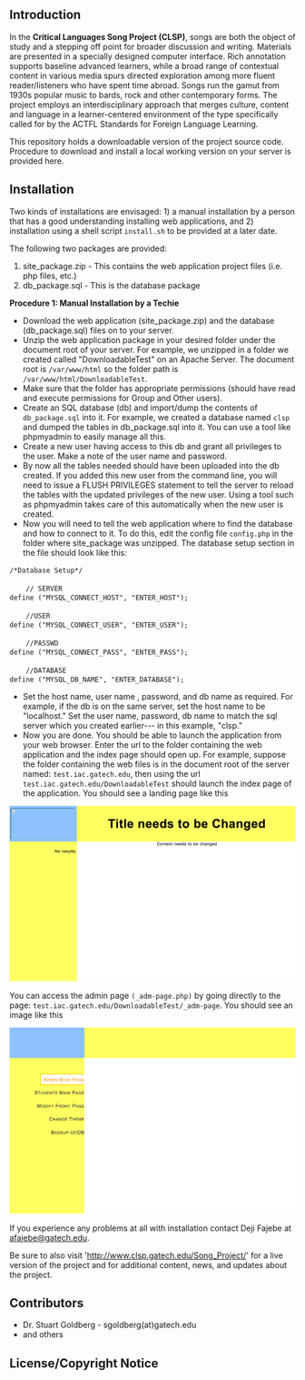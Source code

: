 ## Introduction
In the **Critical Languages Song Project (CLSP)**, songs are both the object of study and a stepping off point for broader discussion and writing. Materials are presented in a specially designed computer interface. Rich annotation supports baseline advanced learners, while a broad range of contextual content in various media spurs directed exploration among more fluent reader/listeners who have spent time abroad. Songs run the gamut from 1930s popular music to bards, rock and other contemporary forms. The project employs an interdisciplinary approach that merges culture, content and language in a learner-centered environment of the type specifically called for by the ACTFL Standards for Foreign Language Learning.

This repository holds a downloadable version of the project source code. Procedure to download and install a local working version on your server is provided here.

## Installation
Two kinds of installations are envisaged: 1) a manual installation by a person that has a good understanding installing web applications, and 2) installation using a shell script `install.sh` to be provided at a later date.  

The following two packages are provided:    
1. site_package.zip - This contains the web application project files (i.e. php files, etc.)    
2. db_package.sql - This is the database package    

**Procedure 1: Manual Installation by a Techie**
- Download the web application (site_package.zip) and the database (db_package.sql) files on to your server.
- Unzip the web application package in your desired folder under the document root of your server. For example, we unzipped in a folder we created called "DownloadableTest" on an Apache Server. The document root is `/var/www/html` so the folder path is `/var/www/html/DownloadableTest`.
- Make sure that the folder has appropriate permissions (should have read and execute permissions for Group and Other users).
- Create an SQL database (db) and import/dump the contents of `db_package.sql` into it. For example, we created a database named `clsp` and dumped the tables in db_package.sql into it. You can use a tool like phpmyadmin to easily manage all this.
- Create a new user having access to this db and grant all privileges to the user. Make a note of the user name and password. 
- By now all the tables needed should have been uploaded into the db created. If you added this new user from the command line, you will need to issue a FLUSH PRIVILEGES statement to tell the server to reload the tables with the updated privileges of the new user. Using a tool such as phpmyadmin takes care of this automatically when the new user is created.
- Now you will need to tell the web application where to find the database and how to connect to it. To do this, edit the config file `config.php` in the folder where site_package was unzipped. The database setup section in the file should look like this:   
```
/*Database Setup*/

	// SERVER
define ("MYSQL_CONNECT_HOST", "ENTER_HOST");
	
	//USER
define ("MYSQL_CONNECT_USER", "ENTER_USER");
	
	//PASSWD
define ("MYSQL_CONNECT_PASS", "ENTER_PASS");
	
	//DATABASE
define ("MYSQL_DB_NAME", "ENTER_DATABASE");
```

- Set the host name, user name , password, and db name as required. For example, if the db is on the same server, set the host name to be "localhost." Set the user name, password, db name to match the sql server which you created earlier--- in this example, "clsp."
- Now you are done. You should be able to launch the application from your web browser. Enter the url to the folder containing the web application and the index page should open up. For example, suppose the folder containing the web files is in the document root of the server named: `test.iac.gatech.edu`, then using the url `test.iac.gatech.edu/DownloadableTest` should launch the index page of the application. You should see a landing page like this

![Screenshot](/screen-shots/clsp-index-page.png)

You can access the admin page `(_adm-page.php)` by going directly to the page: `test.iac.gatech.edu/DownloadableTest/_adm-page`. You should see an image like this

![Screenshot](/screen-shots/clsp-admin-page.png)



If you experience any problems at all with installation contact Deji Fajebe at afajebe@gatech.edu.

Be sure to also visit 'http://www.clsp.gatech.edu/Song_Project/' for a live version of the project and for additional content, news, and updates about the project.

## Contributors
- Dr. Stuart Goldberg - sgoldberg(at)gatech.edu
- and others

## License/Copyright Notice

